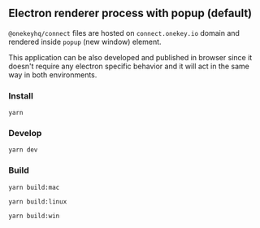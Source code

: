 ## Electron renderer process with popup (default)

`@onekeyhq/connect` files are hosted on `connect.onekey.io` domain and rendered inside `popup` (new window) element.

This application can be also developed and published in browser since it doesn't require any electron specific behavior and it will act in the same way in both environments.

### Install

`yarn`

### Develop

`yarn dev`

### Build

`yarn build:mac`

`yarn build:linux`

`yarn build:win`
